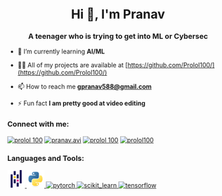 <h1 align="center">Hi 👋, I'm Pranav</h1>
<h3 align="center">A teenager who is trying to get into ML or Cybersec</h3>

- 🌱 I’m currently learning **AI/ML**

- 👨‍💻 All of my projects are available at [https://github.com/Prolol100/](https://github.com/Prolol100/)

- 📫 How to reach me **gpranav588@gmail.com**

- ⚡ Fun fact **I am pretty good at video editing**

<h3 align="left">Connect with me:</h3>
<p align="left">
<a href="https://kaggle.com/prolol 100" target="blank"><img align="center" src="https://raw.githubusercontent.com/rahuldkjain/github-profile-readme-generator/master/src/images/icons/Social/kaggle.svg" alt="prolol 100" height="30" width="40" /></a>
<a href="https://instagram.com/pranav.avi" target="blank"><img align="center" src="https://raw.githubusercontent.com/rahuldkjain/github-profile-readme-generator/master/src/images/icons/Social/instagram.svg" alt="pranav.avi" height="30" width="40" /></a>
<a href="https://www.hackerrank.com/prolol 100" target="blank"><img align="center" src="https://raw.githubusercontent.com/rahuldkjain/github-profile-readme-generator/master/src/images/icons/Social/hackerrank.svg" alt="prolol 100" height="30" width="40" /></a>
<a href="https://www.leetcode.com/prolol100" target="blank"><img align="center" src="https://raw.githubusercontent.com/rahuldkjain/github-profile-readme-generator/master/src/images/icons/Social/leet-code.svg" alt="prolol100" height="30" width="40" /></a>
</p>

<h3 align="left">Languages and Tools:</h3>
<p align="left"> <a href="https://pandas.pydata.org/" target="_blank" rel="noreferrer"> <img src="https://raw.githubusercontent.com/devicons/devicon/2ae2a900d2f041da66e950e4d48052658d850630/icons/pandas/pandas-original.svg" alt="pandas" width="40" height="40"/> </a> <a href="https://www.python.org" target="_blank" rel="noreferrer"> <img src="https://raw.githubusercontent.com/devicons/devicon/master/icons/python/python-original.svg" alt="python" width="40" height="40"/> </a> <a href="https://pytorch.org/" target="_blank" rel="noreferrer"> <img src="https://www.vectorlogo.zone/logos/pytorch/pytorch-icon.svg" alt="pytorch" width="40" height="40"/> </a> <a href="https://scikit-learn.org/" target="_blank" rel="noreferrer"> <img src="https://upload.wikimedia.org/wikipedia/commons/0/05/Scikit_learn_logo_small.svg" alt="scikit_learn" width="40" height="40"/> </a> <a href="https://www.tensorflow.org" target="_blank" rel="noreferrer"> <img src="https://www.vectorlogo.zone/logos/tensorflow/tensorflow-icon.svg" alt="tensorflow" width="40" height="40"/> </a> </p>
